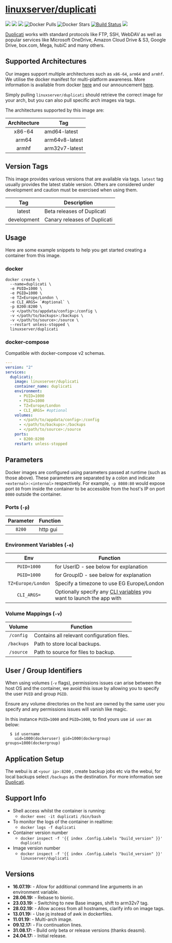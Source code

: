# [linuxserver/duplicati](https://github.com/linuxserver/docker-duplicati)

[![](https://img.shields.io/discord/354974912613449730.svg?logo=discord&label=LSIO%20Discord&style=flat-square)](https://discord.gg/YWrKVTn)
[![](https://images.microbadger.com/badges/version/linuxserver/duplicati.svg)](https://microbadger.com/images/linuxserver/duplicati "Get your own version badge on microbadger.com")
[![](https://images.microbadger.com/badges/image/linuxserver/duplicati.svg)](https://microbadger.com/images/linuxserver/duplicati "Get your own version badge on microbadger.com")
![Docker Pulls](https://img.shields.io/docker/pulls/linuxserver/duplicati.svg)
![Docker Stars](https://img.shields.io/docker/stars/linuxserver/duplicati.svg)
[![Build Status](https://ci.linuxserver.io/buildStatus/icon?job=Docker-Pipeline-Builders/docker-duplicati/master)](https://ci.linuxserver.io/job/Docker-Pipeline-Builders/job/docker-duplicati/job/master/)
[![](https://lsio-ci.ams3.digitaloceanspaces.com/linuxserver/duplicati/latest/badge.svg)](https://lsio-ci.ams3.digitaloceanspaces.com/linuxserver/duplicati/latest/index.html)

[Duplicati](https://www.duplicati.com/) works with standard protocols like FTP, SSH, WebDAV as well as popular services like Microsoft OneDrive, Amazon Cloud Drive & S3, Google Drive, box.com, Mega, hubiC and many others.

## Supported Architectures

Our images support multiple architectures such as `x86-64`, `arm64` and `armhf`. We utilise the docker manifest for multi-platform awareness. More information is available from docker [here](https://github.com/docker/distribution/blob/master/docs/spec/manifest-v2-2.md#manifest-list) and our announcement [here](https://blog.linuxserver.io/2019/02/21/the-lsio-pipeline-project/). 

Simply pulling `linuxserver/duplicati` should retrieve the correct image for your arch, but you can also pull specific arch images via tags.

The architectures supported by this image are:

| Architecture | Tag |
| :----: | --- |
| x86-64 | amd64-latest |
| arm64 | arm64v8-latest |
| armhf | arm32v7-latest |

## Version Tags

This image provides various versions that are available via tags. `latest` tag usually provides the latest stable version. Others are considered under development and caution must be exercised when using them.

| Tag | Description |
| :----: | --- |
| latest | Beta releases of Duplicati |
| development | Canary releases of Duplicati |

## Usage

Here are some example snippets to help you get started creating a container from this image.

### docker

```
docker create \
  --name=duplicati \
  -e PUID=1000 \
  -e PGID=1000 \
  -e TZ=Europe/London \
  -e CLI_ARGS= `#optional` \
  -p 8200:8200 \
  -v </path/to/appdata/config>:/config \
  -v </path/to/backups>:/backups \
  -v </path/to/source>:/source \
  --restart unless-stopped \
  linuxserver/duplicati
```


### docker-compose

Compatible with docker-compose v2 schemas.

```yaml
---
version: "2"
services:
  duplicati:
    image: linuxserver/duplicati
    container_name: duplicati
    environment:
      - PUID=1000
      - PGID=1000
      - TZ=Europe/London
      - CLI_ARGS= #optional
    volumes:
      - </path/to/appdata/config>:/config
      - </path/to/backups>:/backups
      - </path/to/source>:/source
    ports:
      - 8200:8200
    restart: unless-stopped
```

## Parameters

Docker images are configured using parameters passed at runtime (such as those above). These parameters are separated by a colon and indicate `<external>:<internal>` respectively. For example, `-p 8080:80` would expose port `80` from inside the container to be accessible from the host's IP on port `8080` outside the container.

### Ports (`-p`)

| Parameter | Function |
| :----: | --- |
| `8200` | http gui |


### Environment Variables (`-e`)

| Env | Function |
| :----: | --- |
| `PUID=1000` | for UserID - see below for explanation |
| `PGID=1000` | for GroupID - see below for explanation |
| `TZ=Europe/London` | Specify a timezone to use EG Europe/London |
| `CLI_ARGS=` | Optionally specify any [CLI variables](https://duplicati.readthedocs.io/en/latest/07-other-command-line-utilities/) you want to launch the app with |

### Volume Mappings (`-v`)

| Volume | Function |
| :----: | --- |
| `/config` | Contains all relevant configuration files. |
| `/backups` | Path to store local backups. |
| `/source` | Path to source for files to backup. |



## User / Group Identifiers

When using volumes (`-v` flags), permissions issues can arise between the host OS and the container, we avoid this issue by allowing you to specify the user `PUID` and group `PGID`.

Ensure any volume directories on the host are owned by the same user you specify and any permissions issues will vanish like magic.

In this instance `PUID=1000` and `PGID=1000`, to find yours use `id user` as below:

```
  $ id username
    uid=1000(dockeruser) gid=1000(dockergroup) groups=1000(dockergroup)
```

## Application Setup

The webui is at `<your ip>:8200` , create backup jobs etc via the webui, for local backups select `/backups` as the destination. For more information see [Duplicati](https://www.duplicati.com/).



## Support Info

* Shell access whilst the container is running: 
  * `docker exec -it duplicati /bin/bash`
* To monitor the logs of the container in realtime: 
  * `docker logs -f duplicati`
* Container version number 
  * `docker inspect -f '{{ index .Config.Labels "build_version" }}' duplicati`
* Image version number
  * `docker inspect -f '{{ index .Config.Labels "build_version" }}' linuxserver/duplicati`

## Versions

* **16.07.19:** - Allow for additional command line arguments in an environment variable.
* **28.06.19:** - Rebase to bionic.
* **23.03.19:** - Switching to new Base images, shift to arm32v7 tag.
* **28.02.19:** - Allow access from all hostnames, clarify info on image tags.
* **13.01.19:** - Use jq instead of awk in dockerfiles.
* **11.01.19:** - Multi-arch image.
* **09.12.17:** - Fix continuation lines.
* **31.08.17:** - Build only beta or release versions (thanks deasmi).
* **24.04.17:** - Initial release.
